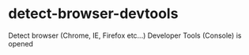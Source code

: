 # detect-browser-devtools
Detect browser (Chrome, IE, Firefox etc...) Developer Tools (Console) is opened
